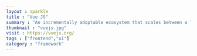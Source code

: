 ```yaml
---
layout : sparkle
title : "Vue JS"
summary : "An incrementally adoptable ecosystem that scales between a library and a full-featured framework."
thumbnail : "vuejs.jpg"
visit : https://vuejs.org/
tags : ["frontend","ui"]
category : "framework"
---
```

